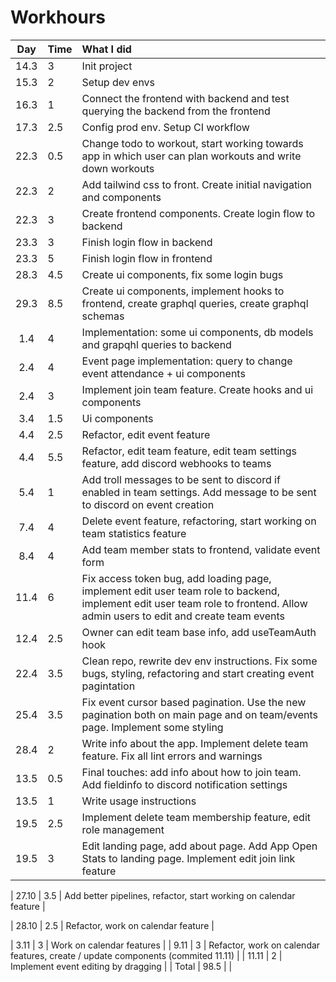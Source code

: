 # Workhours

| Day  | Time | What I did                                                                                                                                                                    |
| :--: | :--- | :---------------------------------------------------------------------------------------------------------------------------------------------------------------------------- |
| 14.3 | 3    | Init project                                                                                                                                                                  |
| 15.3 | 2    | Setup dev envs                                                                                                                                                                |
| 16.3 | 1    | Connect the frontend with backend and test querying the backend from the frontend                                                                                             |
| 17.3 | 2.5  | Config prod env. Setup CI workflow                                                                                                                                            |
| 22.3 | 0.5  | Change todo to workout, start working towards app in which user can plan workouts and write down workouts                                                                     |
| 22.3 | 2    | Add tailwind css to front. Create initial navigation and components                                                                                                           |
| 22.3 | 3    | Create frontend components. Create login flow to backend                                                                                                                      |
| 23.3 | 3    | Finish login flow in backend                                                                                                                                                  |
| 23.3 | 5    | Finish login flow in frontend                                                                                                                                                 |
| 28.3 | 4.5  | Create ui components, fix some login bugs                                                                                                                                     |
| 29.3 | 8.5  | Create ui components, implement hooks to frontend, create graphql queries, create graphql schemas                                                                             |
| 1.4  | 4    | Implementation: some ui components, db models and grapqhl queries to backend                                                                                                  |
| 2.4  | 4    | Event page implementation: query to change event attendance + ui components                                                                                                   |
| 2.4  | 3    | Implement join team feature. Create hooks and ui components                                                                                                                   |
| 3.4  | 1.5  | Ui components                                                                                                                                                                 |
| 4.4  | 2.5  | Refactor, edit event feature                                                                                                                                                  |
| 4.4  | 5.5  | Refactor, edit team feature, edit team settings feature, add discord webhooks to teams                                                                                        |
| 5.4  | 1    | Add troll messages to be sent to discord if enabled in team settings. Add message to be sent to discord on event creation                                                     |
| 7.4  | 4    | Delete event feature, refactoring, start working on team statistics feature                                                                                                   |
| 8.4  | 4    | Add team member stats to frontend, validate event form                                                                                                                        |
| 11.4 | 6    | Fix access token bug, add loading page, implement edit user team role to backend, implement edit user team role to frontend. Allow admin users to edit and create team events |
| 12.4 | 2.5  | Owner can edit team base info, add useTeamAuth hook                                                                                                                           |
| 22.4 | 3.5  | Clean repo, rewrite dev env instructions. Fix some bugs, styling, refactoring and start creating event pagintation                                                            |
| 25.4 | 3.5  | Fix event cursor based pagination. Use the new pagination both on main page and on team/events page. Implement some styling                                                   |
| 28.4 | 2    | Write info about the app. Implement delete team feature. Fix all lint errors and warnings                                                                                     |
| 13.5 | 0.5  | Final touches: add info about how to join team. Add fieldinfo to discord notification settings                                                                                |
| 13.5 | 1    | Write usage instructions                                                                                                                                                      |
| 19.5 | 2.5  | Implement delete team membership feature, edit role management                                                                                                                |
| 19.5 | 3    | Edit landing page, add about page. Add App Open Stats to landing page. Implement edit join link feature                                                                       |

| 27.10 | 3.5 | Add better pipelines, refactor, start working on calendar feature |

| 28.10 | 2.5 | Refactor, work on calendar feature |

| 3.11 | 3 | Work on calendar features |
| 9.11 | 3 | Refactor, work on calendar features, create / update components (commited 11.11) |
| 11.11 | 2 | Implement event editing by dragging |
| Total | 98.5 | |
